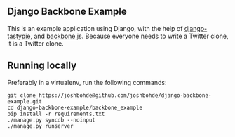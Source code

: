 Django Backbone Example
-----------------------

This is an example application using Django, with the help of [django-tastypie](https://github.com/toastdriven/django-tastypie), and [backbone.js](https://github.com/documentcloud/backbone). Because everyone needs to write a Twitter clone, it is a Twitter clone.


Running locally
---------------

Preferably in a virtualenv, run the following commands:

    git clone https://joshbohde@github.com/joshbohde/django-backbone-example.git
    cd django-backbone-example/backbone_example
    pip install -r requirements.txt
    ./manage.py syncdb --noinput
    ./manage.py runserver
